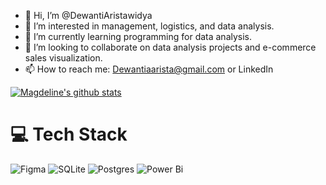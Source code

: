 

- 👋 Hi, I’m @DewantiAristawidya
- 👀 I’m interested in management, logistics, and data analysis.
- 🌱 I’m currently learning programming for data analysis.
- 💞️ I’m looking to collaborate on data analysis projects and e-commerce sales visualization.
- 📫 How to reach me: Dewantiaarista@gmail.com or LinkedIn


<!---
DewantiAristawidya/DewantiAristawidya is a ✨ special ✨ repository because its `README.md` (this file) appears on your GitHub profile.
You can click the Preview link to take a look at your changes.
---> 
<!-- GitHub stats from https://github.com/anuraghazra/github-readme-stats -->
[![Magdeline's github stats](https://github-readme-stats.vercel.app/api?username=xsol05&count_private=true&show_icons=true&theme=radical&hide_rank=false)](https://github.com/anuraghazra/github-readme-stats)

# 💻 Tech Stack
<!-- Badges from https://github.com/Ileriayo/markdown-badges -->
![Figma](https://img.shields.io/badge/figma-%23F24E1E.svg?style=for-the-badge&logo=figma&logoColor=white)
![SQLite](https://img.shields.io/badge/sqlite-%2307405e.svg?style=flat-square&logo=sqlite&logoColor=white) 
![Postgres](https://img.shields.io/badge/postgres-%23316192.svg?style=flat-square&logo=postgresql&logoColor=white) 
![Power Bi](https://img.shields.io/badge/power_bi-F2C811?style=flat-square&logo=powerbi&logoColor=black)

